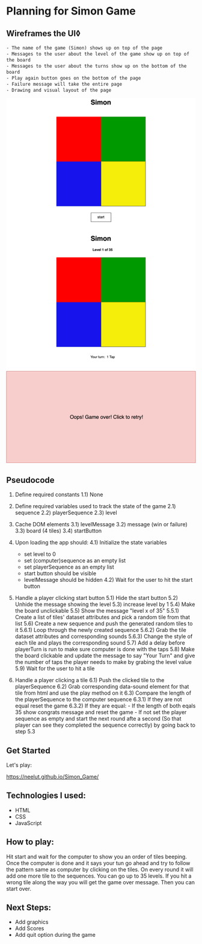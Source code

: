 # Planning for Simon Game

## Wireframes the UI◊
    - The name of the game (Simon) shows up on top of the page
    - Messages to the user about the level of the game show up on top of the board
    - Messages to the user about the turns show up on the bottom of the board
    - Play again button goes on the bottom of the page
    - Failure message will take the entire page
    - Drawing and visual layout of the page 

   ![Simon Game](assets/SimonBoard.png)
    

## Pseudocode

1) Define required constants
    1.1) None
  
2) Define required variables used to track the state of the game
    2.1) sequence
    2.2) playerSequence
    2.3) level

3) Cache DOM elements
    3.1) levelMessage
    3.2) message (win or failure)
    3.3) board (4 tiles)
    3.4) startButton

4) Upon loading the app should:
    4.1) Initialize the state variables
      - set level to 0
      - set (computer)sequence as an empty list
      - set playerSequence as an empty list
      - start button should be visible
      - levelMessage should be hidden
    4.2) Wait for the user to hit the start button
    
5) Handle a player clicking start button
    5.1) Hide the start button
    5.2) Unhide the message showing the level
    5.3) increase level by 1 
    5.4) Make the board unclickable
    5.5) Show the message "level x of 35"
        5.5.1) Create a list of tiles' dataset attributes and pick a random tile from that list
    5.6) Create a new sequence and push the generated random tiles to it
        5.6.1) Loop through the newly created sequence 
        5.6.2) Grab the tile dataset attributes and corresponding sounds
        5.6.3) Change the style of each tile and plays the corresponding sound
    5.7) Add a delay before playerTurn is run to make sure computer is done with the taps
    5.8) Make the board clickable and update the message to say "Your Turn" and give the number of taps the player needs to make by grabing the level value
    5.9) Wait for the user to hit a tile

6) Handle a player clicking a tile
    6.1) Push the clicked tile to the playerSequence
    6.2) Grab corresponding data-sound element for that tile from html and use the play method on it
    6.3) Compare the length of the playerSequence to the computer sequence 
        6.3.1) If they are not equal reset the game
        6.3.2) If they are equal:
            - If the length of both eqals 35 show congrats message and reset the game
            - If not set the player sequence as empty and start the next round afte a second (So that player can see they completed the sequence correctly) by going back to step 5.3

## Get Started
Let's play:

https://neelut.github.io/Simon_Game/

## Technologies I used:
- HTML
- CSS
- JavaScript

## How to play:
Hit start and wait for the computer to show you an order of tiles beeping. Once the computer is done and it says your tun go ahead and try to follow the pattern same as computer by clicking on the tiles. On every round it will add one more tile to the sequences. You can go up to 35 levels. If you hit a wrong tile along the way you will get the game over message. Then you can start over.

## Next Steps:
- Add graphics
- Add Scores
- Add quit option during the game
